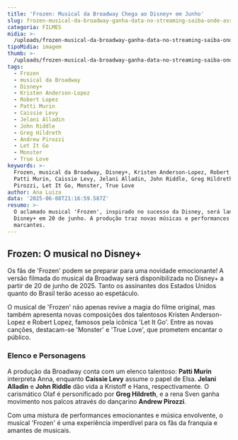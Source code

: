 ```yaml
---
title: 'Frozen: Musical da Broadway Chega ao Disney+ em Junho'
slug: frozen-musical-da-broadway-ganha-data-no-streaming-saiba-onde-assistir
categoria: FILMES
midia: >-
  /uploads/frozen-musical-da-broadway-ganha-data-no-streaming-saiba-onde-assistir-thumb.jpg
tipoMidia: imagem
thumb: >-
  /uploads/frozen-musical-da-broadway-ganha-data-no-streaming-saiba-onde-assistir-thumb.jpg
tags:
  - Frozen
  - musical da Broadway
  - Disney+
  - Kristen Anderson-Lopez
  - Robert Lopez
  - Patti Murin
  - Caissie Levy
  - Jelani Alladin
  - John Riddle
  - Greg Hildreth
  - Andrew Pirozzi
  - Let It Go
  - Monster
  - True Love
keywords: >-
  Frozen, musical da Broadway, Disney+, Kristen Anderson-Lopez, Robert Lopez,
  Patti Murin, Caissie Levy, Jelani Alladin, John Riddle, Greg Hildreth, Andrew
  Pirozzi, Let It Go, Monster, True Love
author: Ana Luiza
data: '2025-06-08T21:16:59.587Z'
resumo: >-
  O aclamado musical 'Frozen', inspirado no sucesso da Disney, será lançado no
  Disney+ em 20 de junho. A produção traz novas músicas e performances
  marcantes.
---
```


## Frozen: O musical no Disney+

Os fãs de 'Frozen' podem se preparar para uma novidade emocionante! A versão filmada do musical da Broadway será disponibilizada no Disney+ a partir de 20 de junho de 2025. Tanto os assinantes dos Estados Unidos quanto do Brasil terão acesso ao espetáculo.

O musical de 'Frozen' não apenas revive a magia do filme original, mas também apresenta novas composições dos talentosos Kristen Anderson-Lopez e Robert Lopez, famosos pela icônica 'Let It Go'. Entre as novas canções, destacam-se 'Monster' e 'True Love', que prometem encantar o público.

### Elenco e Personagens

A produção da Broadway conta com um elenco talentoso: **Patti Murin** interpreta Anna, enquanto **Caissie Levy** assume o papel de Elsa. **Jelani Alladin** e **John Riddle** dão vida a Kristoff e Hans, respectivamente. O carismático Olaf é personificado por **Greg Hildreth**, e a rena Sven ganha movimento nos palcos através do dançarino **Andrew Pirozzi**.

Com uma mistura de performances emocionantes e música envolvente, o musical 'Frozen' é uma experiência imperdível para os fãs da franquia e amantes de musicais.
